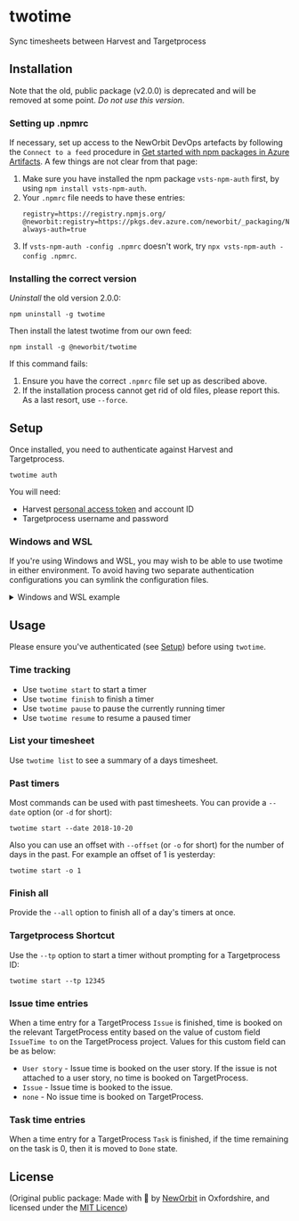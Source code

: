 # twotime

Sync timesheets between Harvest and Targetprocess

## Installation

Note that the old, public package (v2.0.0) is deprecated and will be removed at some point. _Do not use this version_.

### Setting up .npmrc
If necessary, set up access to the NewOrbit DevOps artefacts by following the `Connect to a feed` procedure in [Get started with npm packages in Azure Artifacts](https://learn.microsoft.com/en-us/azure/devops/artifacts/get-started-npm?view=azure-devops).  A few things are not clear from that page:

1. Make sure you have installed the npm package `vsts-npm-auth` first, by using `npm install vsts-npm-auth`.
2. Your `.npmrc` file needs to have these entries:
   ```
   registry=https://registry.npmjs.org/
   @neworbit:registry=https://pkgs.dev.azure.com/neworbit/_packaging/NewOrbit/npm/registry/
   always-auth=true
   ````
3. If `vsts-npm-auth -config .npmrc` doesn't work, try `npx vsts-npm-auth -config .npmrc`.

### Installing the correct version

_Uninstall_ the old version 2.0.0:

    npm uninstall -g twotime

Then install the latest twotime from our own feed:

    npm install -g @neworbit/twotime

If this command fails:
1. Ensure you have the correct `.npmrc` file set up as described above.
1. If the installation process cannot get rid of old files, please report this. As a last resort, use `--force`.

## Setup

Once installed, you need to authenticate against Harvest and Targetprocess.

    twotime auth

You will need:

- Harvest [personal access token](https://id.getharvest.com/developers) and account ID
- Targetprocess username and password

### Windows and WSL

If you're using Windows and WSL, you may wish to be able to use twotime in either environment.  To avoid having two separate authentication configurations you can symlink the configuration files.

<details>
    <summary>Windows and WSL example</summary>
<br/>
    Assuming you've already installed and authenticated your Windows installation of twotime, then head to WSL:

1. Install `twotime` in WSL
    ```bash
    $ npm -g i twotime
    ```

2. symlink the configs, substituting `USER_NAME` with the value from `%USERNAME%` in your Windows environment
    ```bash
    $ mkdir -p ~/.config/configstore
    $ ln -s /mnt/c/Users/USER_NAME/.config/configstore/twotime.json ~/.config/configstore/twotime.json
    $ twotime list
    [INFO] Getting config from /home/JohnDoe/.config/configstore/twotime.json
    ╔═══════════════╤══════════════════════════╤═════════════╤════════╗
    ║  Entity Type  │  Title                   │    Hours    │ Status ║
    ```
</details>

## Usage

Please ensure you've authenticated (see [Setup](#setup)) before using `twotime`.

### Time tracking

- Use `twotime start` to start a timer
- Use `twotime finish` to finish a timer
- Use `twotime pause` to pause the currently running timer
- Use `twotime resume` to resume a paused timer

### List your timesheet

Use `twotime list` to see a summary of a days timesheet.

### Past timers

Most commands can be used with past timesheets. You can provide a `--date` option (or `-d` for short):

    twotime start --date 2018-10-20

Also you can use an offset with `--offset` (or `-o` for short) for the number of days in the past. For example an offset of 1 is yesterday:

    twotime start -o 1

### Finish all

Provide the `--all` option to finish all of a day's timers at once.

### Targetprocess Shortcut

Use the `--tp` option to start a timer without prompting for a Targetprocess ID:

    twotime start --tp 12345

### Issue time entries

When a time entry for a TargetProcess `Issue` is finished, time is booked on the relevant TargetProcess entity based on the value of custom field `IssueTime to` on the TargetProcess project. Values for this custom field can be as below:

- `User story` - Issue time is booked on the user story. If the issue is not attached to a user story, no time is booked on TargetProcess.
- `Issue` - Issue time is booked to the issue.
- `none` - No issue time is booked on TargetProcess.

### Task time entries

When a time entry for a TargetProcess `Task` is finished, if the time remaining on the task is 0, then it is moved to `Done` state.

## License

(Original public package: Made with :sparkling_heart: by [NewOrbit](https://www.neworbit.co.uk/) in Oxfordshire, and licensed under the [MIT Licence](LICENCE))
